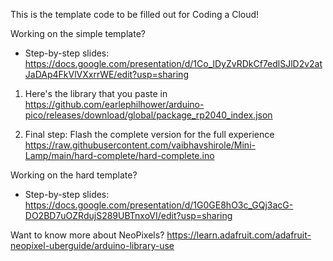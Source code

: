This is the template code to be filled out for Coding a Cloud! 

Working on the simple template?
  * Step-by-step slides: https://docs.google.com/presentation/d/1Co_lDyZvRDkCf7edlSJlD2v2atJaDAp4FkVlVXxrrWE/edit?usp=sharing
  
  1. Here's the library that you paste in
  https://github.com/earlephilhower/arduino-pico/releases/download/global/package_rp2040_index.json
  
  2. Final step: Flash the complete version for the full experience
  https://raw.githubusercontent.com/vaibhavshirole/Mini-Lamp/main/hard-complete/hard-complete.ino
  

Working on the hard template?
  * Step-by-step slides: https://docs.google.com/presentation/d/1G0GE8hO3c_GQj3acG-DO2BD7uOZRdujS289UBTnxoVI/edit?usp=sharing 

Want to know more about NeoPixels? 
https://learn.adafruit.com/adafruit-neopixel-uberguide/arduino-library-use
